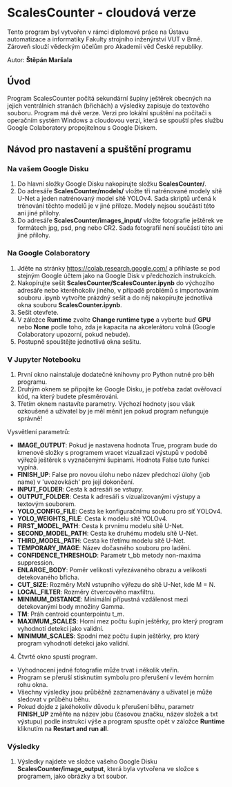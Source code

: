# **ScalesCounter** - cloudová verze
Tento program byl vytvořen v rámci diplomové práce na Ústavu automatizace a informatiky Fakulty strojního inženýrství VUT v Brně. Zároveň slouží vědeckým účelům pro Akademii věd České republiky.

Autor: **Štěpán Maršala**

## Úvod
Program ScalesCounter počítá sekundární šupiny ještěrek obecných na jejich ventrálních stranách (břichách) a výsledky zapisuje do textového souboru. Program má dvě verze. Verzi pro lokální spuštění na počítači s operačním systém Windows a cloudovou verzi, která se spouští přes službu Google Colaboratory propojitelnou s Google Diskem.

## Návod pro nastavení a spuštění programu
### Na vašem Google Disku
1.   Do hlavní složky Google Disku nakopírujte složku **ScalesCounter/**.
2.   Do adresáře **ScalesCounter/models/** vložte tři natrénované modely sítě U-Net a jeden natrénovaný model sítě YOLOv4. Sada skriptů určená k trénování těchto modelů je v jiné příloze. Modely nejsou součástí této ani jiné přílohy.
3.   Do adresáře **ScalesCounter/images_input/** vložte fotografie ještěrek ve formátech jpg, psd, png nebo CR2. Sada fotografií není součástí této ani jiné přílohy.

### Na Google Colaboratory
1.   Jděte na stránky https://colab.research.google.com/ a přihlaste se pod stejným Google účtem jako na Google Disk v předchozích instrukcích.
2.   Nakopírujte sešit **ScalesCounter/ScalesCounter.ipynb** do výchozího adresáře nebo kteréhokoliv jiného, v případě problémů s importováním souboru .ipynb vytvořte prázdný sešit a do něj nakopírujte jednotlivá okna souboru **ScalesCounter.ipynb**.
3.   Sešit otevřete.
4.   V záložce **Runtime** zvolte **Change runtime type** a vyberte buď **GPU** nebo **None** podle toho, zda je kapacita na akcelerátoru volná (Google Colaboratory upozorní, pokud nebude).
5.   Postupně spouštějte jednotlivá okna sešitu.

### V Jupyter Notebooku
1.   První okno nainstaluje dodatečné knihovny pro Python nutné pro běh programu.
2.   Druhým oknem se připojíte ke Google Disku, je potřeba zadat ověřovací kód, na který budete přesměrováni.
3.   Třetím oknem nastavíte parametry. Výchozí hodnoty jsou však ozkoušené a uživatel by je měl měnit jen pokud program nefunguje správně!

Vysvětlení parametrů:
- **IMAGE_OUTPUT**:  Pokud je nastavena hodnota True, program bude do kmenové složky s programem vracet vizualizaci výstupů v podobě výřezů ještěrek s vyznačenými šupinami. Hodnota False tuto funkci vypíná.
- **FINISH_UP**: False pro novou úlohu nebo název předchozí úlohy (job name) v 'uvozovkách' pro její dokončení.
- **INPUT_FOLDER**: Cesta k adresáři se vstupy.  
- **OUTPUT_FOLDER**: Cesta k adresáři s vizualizovanými výstupy a textovým souborem. 
- **YOLO_CONFIG_FILE**: Cesta ke konfiguračnímu souboru pro síť YOLOv4.
- **YOLO_WEIGHTS_FILE**: Cesta k modelu sítě YOLOv4.
- **FIRST_MODEL_PATH**: Cesta k prvnímu modelu sítě U-Net.
- **SECOND_MODEL_PATH**: Cesta ke druhému modelu sítě U-Net.
- **THIRD_MODEL_PATH**: Cesta ke třetímu modelu sítě U-Net.
- **TEMPORARY_IMAGE**: Název dočasného souboru pro ladění.
- **CONFIDENCE_THRESHOLD**: Parametr t_bb metody non-maxima suppression.
- **ENLARGE_BODY**: Poměr velikosti vyřezávaného obrazu a velikosti detekovaného břicha.
- **CUT_SIZE**: Rozměry MxN vstupního výřezu do sítě U-Net, kde M = N.
- **LOCAL_FILTER**: Rozměry čtvercového maxfiltru.
- **MINIMUM_DISTANCE**: Minimální přípustná vzdálenost mezi detekovanými body množiny Gamma.
- **TM**: Práh centroid counterpointu t_m.
- **MAXIMUM_SCALES**: Horní mez počtu šupin ještěrky, pro který program vyhodnotí detekci jako validní.
- **MINIMUM_SCALES**: Spodní mez počtu šupin ještěrky, pro který program vyhodnotí detekci jako validní.

4.   Čtvrté okno spustí program.
   - Vyhodnocení jedné fotografie může trvat i několik vteřin.
   - Program se přeruší stisknutím symbolu pro přerušení v levém horním rohu okna.
   - Všechny výsledky jsou průběžně zaznamenávány a uživatel je může sledovat v průběhu běhu.
   - Pokud dojde z jakéhokoliv důvodu k přerušení běhu, parametr **FINISH_UP** změňte na název jobu (časovou značku, název složek a txt výstupu) podle instrukcí výše a program spusťte opět v záložce **Runtime** kliknutím na **Restart and run all**.

### Výsledky
1.   Výsledky najdete ve složce vašeho Google Disku **ScalesCounter/image_output**, která byla vytvořena ve složce s programem, jako obrázky a txt soubor.
